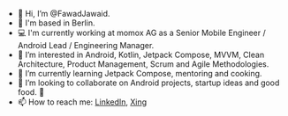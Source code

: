 - 👋 Hi, I’m @FawadJawaid. 
- :round_pushpin: I'm based in Berlin.
- :computer: I'm currently working at momox AG as a Senior Mobile Engineer / Android Lead / Engineering Manager.
- 👀 I’m interested in Android, Kotlin, Jetpack Compose, MVVM, Clean Architecture, Product Management, Scrum and Agile Methodologies.
- 🌱 I’m currently learning Jetpack Compose, mentoring and cooking.
- 💞️ I’m looking to collaborate on Android projects, startup ideas and good food. 🥘 
- 📫 How to reach me: [LinkedIn](linkedin.com/in/fawad-jawaid-malik-04b59895), [Xing](xing.com/profile/FawadJawaid_Malik)

<!---
FawadJawaid/FawadJawaid is a ✨ special ✨ repository because its `README.md` (this file) appears on your GitHub profile.
You can click the Preview link to take a look at your changes.
--->

